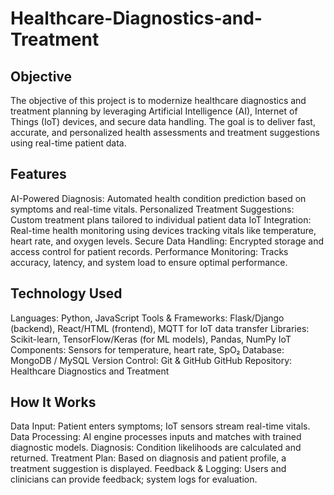 # Healthcare-Diagnostics-and-Treatment
## Objective
The objective of this project is to modernize healthcare diagnostics and treatment planning by leveraging Artificial 	Intelligence (AI), Internet of Things (IoT) devices, and secure data handling. The goal is to deliver fast, accurate, and personalized health assessments and treatment suggestions using real-time patient data.
## Features
AI-Powered Diagnosis: Automated health condition prediction based on symptoms and real-time vitals.
Personalized Treatment Suggestions: Custom treatment plans tailored to individual patient data
IoT Integration: Real-time health monitoring using devices tracking vitals like temperature, heart rate, and oxygen levels.
Secure Data Handling: Encrypted storage and access control for patient records.
Performance Monitoring: Tracks accuracy, latency, and system load to ensure optimal performance.

## Technology Used
Languages: Python, JavaScript
Tools & Frameworks: Flask/Django (backend), React/HTML (frontend), MQTT for IoT data transfer
Libraries: Scikit-learn, TensorFlow/Keras (for ML models), Pandas, NumPy
IoT Components: Sensors for temperature, heart rate, SpO₂
Database: MongoDB / MySQL
Version Control: Git & GitHub
GitHub Repository: Healthcare Diagnostics and Treatment

## How It Works
Data Input: Patient enters symptoms; IoT sensors stream real-time vitals.
Data Processing: AI engine processes inputs and matches with trained diagnostic models.
Diagnosis: Condition likelihoods are calculated and returned.
Treatment Plan: Based on diagnosis and patient profile, a treatment suggestion is displayed.
Feedback & Logging: Users and clinicians can provide feedback; system logs for evaluation.

